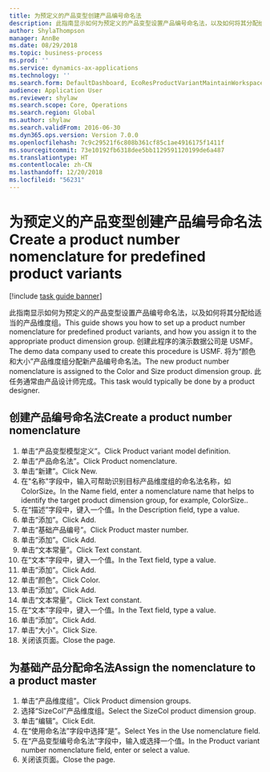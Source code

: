 ```yaml
---
title: 为预定义的产品变型创建产品编号命名法
description: 此指南显示如何为预定义的产品变型设置产品编号命名法，以及如何将其分配给适当的产品维度组。
author: ShylaThompson
manager: AnnBe
ms.date: 08/29/2018
ms.topic: business-process
ms.prod: ''
ms.service: dynamics-ax-applications
ms.technology: ''
ms.search.form: DefaultDashboard, EcoResProductVariantMaintainWorkspace, EcoResNomenclature, EcoResProductDimensionGroup
audience: Application User
ms.reviewer: shylaw
ms.search.scope: Core, Operations
ms.search.region: Global
ms.author: shylaw
ms.search.validFrom: 2016-06-30
ms.dyn365.ops.version: Version 7.0.0
ms.openlocfilehash: 7c9c29521f6c808b361cf85c1ae4916175f1411f
ms.sourcegitcommit: 73e10192fb6318dee5bb1129591120199de6a487
ms.translationtype: HT
ms.contentlocale: zh-CN
ms.lasthandoff: 12/20/2018
ms.locfileid: "56231"
---
```

# <a name="create-a-product-number-nomenclature-for-predefined-product-variants"></a><span data-ttu-id="eb680-103">为预定义的产品变型创建产品编号命名法</span><span class="sxs-lookup"><span data-stu-id="eb680-103">Create a product number nomenclature for predefined product variants</span></span>

[!include [task guide banner](../../includes/task-guide-banner.md)]

<span data-ttu-id="eb680-104">此指南显示如何为预定义的产品变型设置产品编号命名法，以及如何将其分配给适当的产品维度组。</span><span class="sxs-lookup"><span data-stu-id="eb680-104">This guide shows you how to set up a product number nomenclature for predefined product variants, and how you assign it to the appropriate product dimension group.</span></span> <span data-ttu-id="eb680-105">创建此程序的演示数据公司是 USMF。</span><span class="sxs-lookup"><span data-stu-id="eb680-105">The demo data company used to create this procedure is USMF.</span></span> <span data-ttu-id="eb680-106">将为“颜色和大小”产品维度组分配新产品编号命名法。</span><span class="sxs-lookup"><span data-stu-id="eb680-106">The new product number nomenclature is assigned to the Color and Size product dimension group.</span></span> <span data-ttu-id="eb680-107">此任务通常由产品设计师完成。</span><span class="sxs-lookup"><span data-stu-id="eb680-107">This task would typically be done by a product designer.</span></span>


## <a name="create-a-product-number-nomenclature"></a><span data-ttu-id="eb680-108">创建产品编号命名法</span><span class="sxs-lookup"><span data-stu-id="eb680-108">Create a product number nomenclature</span></span>
1. <span data-ttu-id="eb680-109">单击“产品变型模型定义”。</span><span class="sxs-lookup"><span data-stu-id="eb680-109">Click Product variant model definition.</span></span>
2. <span data-ttu-id="eb680-110">单击“产品命名法”。</span><span class="sxs-lookup"><span data-stu-id="eb680-110">Click Product nomenclature.</span></span>
3. <span data-ttu-id="eb680-111">单击“新建”。</span><span class="sxs-lookup"><span data-stu-id="eb680-111">Click New.</span></span>
4. <span data-ttu-id="eb680-112">在"名称"字段中，输入可帮助识别目标产品维度组的命名法名称，如 ColorSize。</span><span class="sxs-lookup"><span data-stu-id="eb680-112">In the Name field, enter a nomenclature name that helps to identify the target product dimension group, for example, ColorSize..</span></span>
5. <span data-ttu-id="eb680-113">在“描述”字段中，键入一个值。</span><span class="sxs-lookup"><span data-stu-id="eb680-113">In the Description field, type a value.</span></span>
6. <span data-ttu-id="eb680-114">单击“添加”。</span><span class="sxs-lookup"><span data-stu-id="eb680-114">Click Add.</span></span>
7. <span data-ttu-id="eb680-115">单击“基础产品编号”。</span><span class="sxs-lookup"><span data-stu-id="eb680-115">Click Product master number.</span></span>
8. <span data-ttu-id="eb680-116">单击“添加”。</span><span class="sxs-lookup"><span data-stu-id="eb680-116">Click Add.</span></span>
9. <span data-ttu-id="eb680-117">单击“文本常量”。</span><span class="sxs-lookup"><span data-stu-id="eb680-117">Click Text constant.</span></span>
10. <span data-ttu-id="eb680-118">在“文本”字段中，键入一个值。</span><span class="sxs-lookup"><span data-stu-id="eb680-118">In the Text field, type a value.</span></span>
11. <span data-ttu-id="eb680-119">单击“添加”。</span><span class="sxs-lookup"><span data-stu-id="eb680-119">Click Add.</span></span>
12. <span data-ttu-id="eb680-120">单击“颜色”。</span><span class="sxs-lookup"><span data-stu-id="eb680-120">Click Color.</span></span>
13. <span data-ttu-id="eb680-121">单击“添加”。</span><span class="sxs-lookup"><span data-stu-id="eb680-121">Click Add.</span></span>
14. <span data-ttu-id="eb680-122">单击“文本常量”。</span><span class="sxs-lookup"><span data-stu-id="eb680-122">Click Text constant.</span></span>
15. <span data-ttu-id="eb680-123">在“文本”字段中，键入一个值。</span><span class="sxs-lookup"><span data-stu-id="eb680-123">In the Text field, type a value.</span></span>
16. <span data-ttu-id="eb680-124">单击“添加”。</span><span class="sxs-lookup"><span data-stu-id="eb680-124">Click Add.</span></span>
17. <span data-ttu-id="eb680-125">单击"大小"。</span><span class="sxs-lookup"><span data-stu-id="eb680-125">Click Size.</span></span>
18. <span data-ttu-id="eb680-126">关闭该页面。</span><span class="sxs-lookup"><span data-stu-id="eb680-126">Close the page.</span></span>

## <a name="assign-the-nomenclature-to-a-product-master"></a><span data-ttu-id="eb680-127">为基础产品分配命名法</span><span class="sxs-lookup"><span data-stu-id="eb680-127">Assign the nomenclature to a product master</span></span>
1. <span data-ttu-id="eb680-128">单击“产品维度组”。</span><span class="sxs-lookup"><span data-stu-id="eb680-128">Click Product dimension groups.</span></span>
2. <span data-ttu-id="eb680-129">选择“SizeCol”产品维度组。</span><span class="sxs-lookup"><span data-stu-id="eb680-129">Select the SizeCol product dimension group.</span></span>
3. <span data-ttu-id="eb680-130">单击“编辑”。</span><span class="sxs-lookup"><span data-stu-id="eb680-130">Click Edit.</span></span>
4. <span data-ttu-id="eb680-131">在“使用命名法”字段中选择“是”。</span><span class="sxs-lookup"><span data-stu-id="eb680-131">Select Yes in the Use nomenclature field.</span></span>
5. <span data-ttu-id="eb680-132">在“产品变型编号命名法”字段中，输入或选择一个值。</span><span class="sxs-lookup"><span data-stu-id="eb680-132">In the Product variant number nomenclature field, enter or select a value.</span></span>
6. <span data-ttu-id="eb680-133">关闭该页面。</span><span class="sxs-lookup"><span data-stu-id="eb680-133">Close the page.</span></span>

